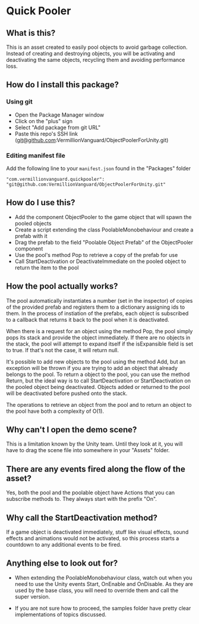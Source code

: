 # Quick Pooler

## What is this?

This is an asset created to easily pool objects to avoid garbage collection. Instead of creating and destroying objects, you will be activating and deactivating the same objects, recycling them and avoiding performance loss.

## How do I install this package?

### Using git

- Open the Package Manager window
- Click on the "plus" sign
- Select "Add package from git URL"
- Paste this repo's SSH link (<git@github.com>:VermillionVanguard/ObjectPoolerForUnity.git)

### Editing manifest file

Add the following line to your `manifest.json` found in the "Packages" folder

`"com.vermillionvanguard.quickpooler": "git@github.com:VermillionVanguard/ObjectPoolerForUnity.git"`

## How do I use this?

- Add the component ObjectPooler to the game object that will spawn the pooled objects
- Create a script extending the class PoolableMonobehaviour and create a prefab with it
- Drag the prefab to the field "Poolable Object Prefab" of the ObjectPooler component
- Use the pool's method Pop to retrieve a copy of the prefab for use
- Call StartDeactivation or DeactivateImmediate on the pooled object to return the item to the pool

## How the pool actually works?

The pool automatically instantiates a number (set in the inspector) of copies of the provided prefab and registers them to a dictionary assigning ids to them. In the process of instiation of the prefabs, each object is subscribed to a callback that returns it back to the pool when it is deactivated.

When there is a request for an object using the method Pop, the pool simply pops its stack and provide the object immediately. If there are no objects in the stack, the pool will attempt to expand itself if the isExpansible field is set to true. If that's not the case, it will return null.

It's possible to add new objects to the pool using the method Add, but an exception will be thrown if you are trying to add an object that already belongs to the pool. To return a object to the pool, you can use the method Return, but the ideal way is to call StartDeactivation or StartDeactivation on the pooled object being deactivated. Objects added or returned to the pool will be deactivated before pushed onto the stack.

The operations to retrieve an object from the pool and to return an object to the pool have both a complexity of O(1).

## Why can't I open the demo scene?

This is a limitation known by the Unity team. Until they look at it, you will have to drag the scene file into somewhere in your "Assets" folder.

## There are any events fired along the flow of the asset?

Yes, both the pool and the poolable object have Actions that you can subscribe methods to. They always start with the prefix "On".

## Why call the StartDeactivation method?

If a game object is deactivated immediately, stuff like visual effects, sound effects and animations would not be activated, so this process starts a countdown to any additional events to be fired.

## Anything else to look out for?

- When extending the PoolableMonobehaviour class, watch out when you need to use the Unity events Start, OnEnable and OnDisable. As they are used by the base class, you will need to override them and call the super version.

- If you are not sure how to proceed, the samples folder have pretty clear implementations of topics discussed.
